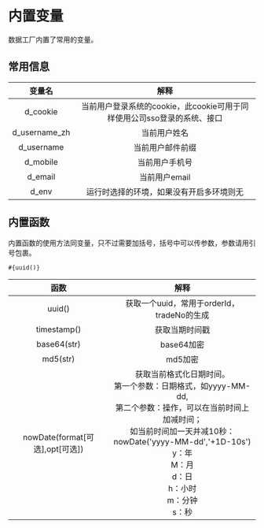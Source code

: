 # 内置变量

数据工厂内置了常用的变量。

## 常用信息

|    变量名     |                             解释                             |
| :-----------: | :----------------------------------------------------------: |
|   d_cookie    | 当前用户登录系统的cookie，此cookie可用于同样使用公司sso登录的系统、接口 |
| d_username_zh |                         当前用户姓名                         |
|  d_username   |                       当前用户邮件前缀                       |
|   d_mobile    |                        当前用户手机号                        |
|    d_email    |                        当前用户email                         |
|     d_env     |           运行时选择的环境，如果没有开启多环境则无           |



## 内置函数

内置函数的使用方法同变量，只不过需要加括号，括号中可以传参数，参数请用引号包裹。

```
#{uuid()}
```



|              函数               |                             解释                             |
| :-----------------------------: | :----------------------------------------------------------: |
|             uuid()              |          获取一个uuid，常用于orderId，tradeNo的生成          |
|           timestamp()           |                        获取当期时间戳                        |
|       base64(str)        | base64加密 |
|       md5(str)        | md5加密 |
| nowDate(format[可选],opt[可选]) | 获取当前格式化日期时间。<br>第一个参数：日期格式，如yyyy-MM-dd,<br>第二个参数：操作，可以在当前时间上加减时间；<br>如当前时间加一天并减10秒：nowDate('yyyy-MM-dd','+1D-10s')<br>y：年<br>M：月<br/>d：日<br/>h：小时<br/>m：分钟<br/>s：秒 |


